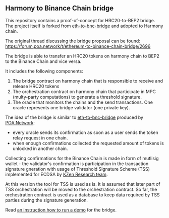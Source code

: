 ## Harmony to Binance Chain bridge

This repository contains a proof-of-concept for HRC20-to-BEP2 bridge. The project itself is forked from [eth-to-bnc-bridge](https://github.com/poanetwork/eth-to-bnc-bridge) and adopted to Harmony chain.

The original thread discussing the bridge proposal can be found: 
https://forum.poa.network/t/ethereum-to-binance-chain-bridge/2696

The bridge is able to transfer an HRC20 tokens on harmony chain to BEP2 to the Binance Chain and vice versa.

It includes the following components:
1. The bridge contract on harmony chain that is responsible to receive and release HRC20 tokens 
2. The orchestration contract on harmony chain that participate in MPC (multy-party computations) to generate a threshold signature.
3. The oracle that monitors the chains and the send transactions. One oracle represents one bridge validator (one private key).

The idea of the bridge is similar to [eth-to-bnc-bridge](https://github.com/poanetwork/eth-to-bnc-bridge) produced by [POA.Network](https://poa.network/):
- every oracle sends its confirmation as soon as a user sends the token relay request in one chain.
- when enough confirmations collected the requested amount of tokens is unlocked in another chain.

Collecting confirmations for the Binance Chain is made in form of mutlisig wallet - the validator's confirmation is participation in the transaction signature gneration with usage of Threshold Signature Scheme (TSS) implemented for ECDSA by [KZen Research team](https://github.com/KZen-networks/multi-party-ecdsa).

At this version the tool for TSS is used as is. It is assumed that later part of TSS orchestration will be moved to the orchestration contract. So far, the orchestration contract is used as a database to keep data required by TSS parties during the signature generation.

Read [an instruction how to run a demo](DEMO.md) for the bridge.
